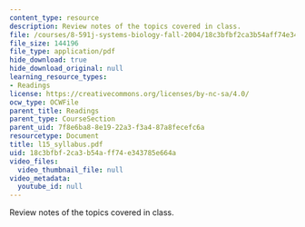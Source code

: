 ```yaml
---
content_type: resource
description: Review notes of the topics covered in class.
file: /courses/8-591j-systems-biology-fall-2004/18c3bfbf2ca3b54aff74e343785e664a_l15_syllabus.pdf
file_size: 144196
file_type: application/pdf
hide_download: true
hide_download_original: null
learning_resource_types:
- Readings
license: https://creativecommons.org/licenses/by-nc-sa/4.0/
ocw_type: OCWFile
parent_title: Readings
parent_type: CourseSection
parent_uid: 7f8e6ba8-8e19-22a3-f3a4-87a8fecefc6a
resourcetype: Document
title: l15_syllabus.pdf
uid: 18c3bfbf-2ca3-b54a-ff74-e343785e664a
video_files:
  video_thumbnail_file: null
video_metadata:
  youtube_id: null
---
```

Review notes of the topics covered in class.